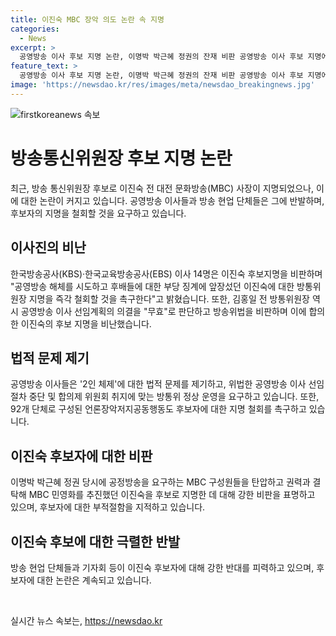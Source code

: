 ```yaml
---
title: 이진숙 MBC 장악 의도 논란 속 지명
categories:
  - News
excerpt: >
  공영방송 이사 후보 지명 논란, 이명박 박근혜 정권의 잔재 비판 공영방송 이사 후보 지명에 반발하는 이들은 2인 체제의 위법성과 방통위원장 후보에 대한 논란을 제기하며 거세게 저항하고 있다. 이에 대해 관련 단체들은 공영방송의 독립성 강화를 촉구하고, 후보자의 철회를 요구하는 캠페인을 벌이고 있다. 이에 대한 관련 지적과 비판, 그리고 공영방송의 역할과 기능을 강조하며, 이명박 박근혜 정권과의 관련성을 지적하는 목소리가 높아지고 있다.
feature_text: >
  공영방송 이사 후보 지명 논란, 이명박 박근혜 정권의 잔재 비판 공영방송 이사 후보 지명에 반발하는 이들은 2인 체제의 위법성과 방통위원장 후보에 대한 논란을 제기하며 거세게 저항하고 있다. 이에 대해 관련 단체들은 공영방송의 독립성 강화를 촉구하고, 후보자의 철회를 요구하는 캠페인을 벌이고 있다. 이에 대한 관련 지적과 비판, 그리고 공영방송의 역할과 기능을 강조하며, 이명박 박근혜 정권과의 관련성을 지적하는 목소리가 높아지고 있다.
image: 'https://newsdao.kr/res/images/meta/newsdao_breakingnews.jpg'
---
```


<p><img src="https://newsdao.kr/res/images/meta/newsdao_breakingnews.jpg" alt="firstkoreanews 속보" /></p>

<h1>방송통신위원장 후보 지명 논란</h1>

<p data-ke-size="size16">최근, 방송 통신위원장 후보로 이진숙 전 대전 문화방송(MBC) 사장이 지명되었으나, 이에 대한 논란이 커지고 있습니다. 공영방송 이사들과 방송 현업 단체들은 그에 반발하며, 후보자의 지명을 철회할 것을 요구하고 있습니다.</p>

<h2>이사진의 비난</h2>

<p data-ke-size="size16">한국방송공사(KBS)·한국교육방송공사(EBS) 이사 14명은 이진숙 후보지명을 비판하며 "공영방송 해체를 시도하고 후배들에 대한 부당 징계에 앞장섰던 이진숙에 대한 방통위원장 지명을 즉각 철회할 것을 촉구한다"고 밝혔습니다. 또한, 김홍일 전 방통위원장 역시 공영방송 이사 선임계획의 의결을 "무효"로 판단하고 방송위법을 비판하며 이에 합의한 이진숙의 후보 지명을 비난했습니다.</p>

<h2>법적 문제 제기</h2>

<p data-ke-size="size16">공영방송 이사들은 '2인 체제'에 대한 법적 문제를 제기하고, 위법한 공영방송 이사 선임 절차 중단 및 합의제 위원회 취지에 맞는 방통위 정상 운영을 요구하고 있습니다. 또한, 92개 단체로 구성된 언론장악저지공동행동도 후보자에 대한 지명 철회를 촉구하고 있습니다.</p>

<h2>이진숙 후보자에 대한 비판</h2>

<p data-ke-size="size16">이명박 박근혜 정권 당시에 공정방송을 요구하는 MBC 구성원들을 탄압하고 권력과 결탁해 MBC 민영화를 추진했던 이진숙을 후보로 지명한 데 대해 강한 비판을 표명하고 있으며, 후보자에 대한 부적절함을 지적하고 있습니다.</p>

<h2>이진숙 후보에 대한 극렬한 반발</h2>

<p data-ke-size="size16">방송 현업 단체들과 기자회 등이 이진숙 후보자에 대해 강한 반대를 피력하고 있으며, 후보자에 대한 논란은 계속되고 있습니다. </p>

<p data-ke-size="size16">&nbsp;</p>
실시간 뉴스 속보는, <a href="https://newsdao.kr" rel="dofollow">https://newsdao.kr</a>



